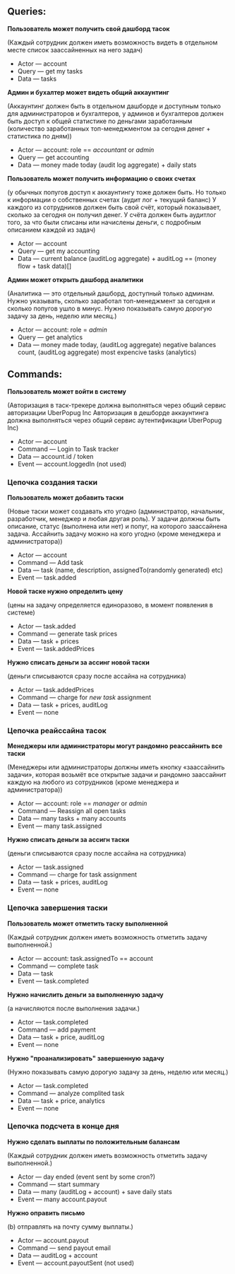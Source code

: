 ## Queries:

**Пользователь может получить свой дашборд тасок**

(Каждый сотрудник должен иметь возможность видеть в отдельном месте список заассайненных на него задач)

* Actor — account
* Query — get my tasks
* Data — tasks

**Админ и бухалтер может видеть общий аккаунтинг**

(Аккаунтинг должен быть в отдельном дашборде и доступным только для администраторов и бухгалтеров, у админов и бухгалтеров должен быть доступ к общей статистике по деньгами заработанным (количество заработанных топ-менеджментом за сегодня денег + статистика по дням))

* Actor — account: role == *accountant* or *admin*
* Query — get accounting
* Data — money made today (audit log aggregate) + daily stats

**Пользователь может получить информацию о своих счетах**

(у обычных попугов доступ к аккаунтингу тоже должен быть. Но только к информации о собственных счетах (аудит лог + текущий баланс)
У каждого из сотрудников должен быть свой счёт, который показывает, сколько за сегодня он получил денег. У счёта должен быть аудитлог того, за что были списаны или начислены деньги, с подробным описанием каждой из задач)

* Actor — account
* Query — get my accounting
* Data — current balance (auditLog aggregate) + auditLog == (money flow + task data)[]

**Админ может открыть дашборд аналитики**

(Аналитика — это отдельный дашборд, доступный только админам.
Нужно указывать, сколько заработал топ-менеджмент за сегодня и сколько попугов ушло в минус.
Нужно показывать самую дорогую задачу за день, неделю или месяц.)

* Actor — account: role = *admin*
* Query — get analytics
* Data — 
money made today, (auditLog aggregate)
negative balances count, (auditLog aggregate)
most expencive tasks (analytics)

## Commands:

**Пользователь может войти в систему**

(Авторизация в таск-трекере должна выполняться через общий сервис авторизации UberPopug Inc
Авторизация в дешборде аккаунтинга должна выполняться через общий сервис аутентификации UberPopug Inc)

* Actor — account
* Command — Login to Task tracker
* Data — account.id / token
* Event — account.loggedIn (not used)

### Цепочка создания таски

**Пользователь может добавить таски** 

(Новые таски может создавать кто угодно (администратор, начальник, разработчик, менеджер и любая другая роль). У задачи должны быть описание, статус (выполнена или нет) и попуг, на которого заассайнена задача.
Ассайнить задачу можно на кого угодно (кроме менеджера и администратора))

* Actor — account
* Command — Add task
* Data — task (name, description, assignedTo(randomly generated) etc)
* Event — task.added


**Новой таске нужно определить цену**

(цены на задачу определяется единоразово, в момент появления в системе)

* Actor — task.added
* Command — generate task prices
* Data — task + prices
* Event — task.addedPrices


**Нужно списать деньги за ассинг новой таски**

(деньги списываются сразу после ассайна на сотрудника)

* Actor — task.addedPrices
* Command — charge for *new task* assignment
* Data — task + prices,  auditLog
* Event — none

### Цепочка реайссайна тасок

**Менеджеры или администраторы могут рандомно реассайнить все таски**

(Менеджеры или администраторы должны иметь кнопку «заассайнить задачи», которая возьмёт все открытые задачи и рандомно заассайнит каждую на любого из сотрудников (кроме менеджера и администратора))

* Actor — account: role == *manager* or *admin*
* Command — Reassign all open tasks
* Data — many tasks + many accounts
* Event — many task.assigned

**Нужно списать деньги за ассигн таски**

(деньги списываются сразу после ассайна на сотрудника)

* Actor — task.assigned
* Command — charge for task assignment
* Data — task + prices, auditLog
* Event — none

### Цепочка завершения таски

**Пользователь может отметить таску выполненной**

(Каждый сотрудник должен иметь возможность отметить задачу выполненной.)

* Actor — account: task.assignedTo == account
* Command — complete task
* Data — task
* Event — task.completed

**Нужно начислить деньги за выполненную задачу**

(а начисляются после выполнения задачи.)

* Actor — task.completed
* Command —  add payment
* Data — task + price, auditLog
* Event — none

**Нужно "проанализировать" завершенную задачу**

(Нужно показывать самую дорогую задачу за день, неделю или месяц.)

* Actor — task.completed
* Command —  analyze complited task
* Data — task + price, analytics 
* Event — none

### Цепочка подсчета в конце дня

**Нужно сделать выплаты по положительным балансам**

(Каждый сотрудник должен иметь возможность отметить задачу выполненной.)

* Actor — day ended (event sent by some cron?)
* Command — start summary
* Data — many (auditLog + account) + save daily stats
* Event — many account.payout

**Нужно оправить письмо**

(b) отправлять на почту сумму выплаты.)

* Actor — account.payout
* Command —  send payout email
* Data — auditLog + account
* Event — account.payoutSent (not used)